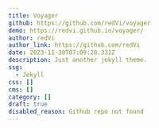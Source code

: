 ```yaml
---
title: Voyager
github: https://github.com/redVi/voyager
demo: https://redvi.github.io/voyager/
author: redVi
author_link: https://github.com/redVi
date: 2023-11-30T07:09:28.331Z
description: Just another jekyll theme.
ssg:
  - Jekyll
css: []
cms: []
category: []
draft: true
disabled_reason: Github repo not found
---
```

